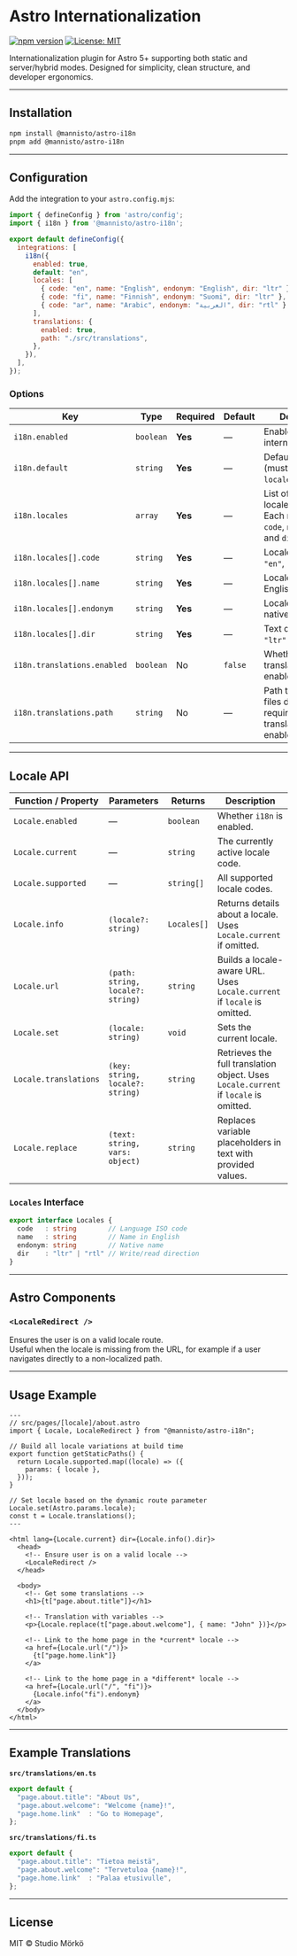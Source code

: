 # Astro Internationalization

[![npm version](https://img.shields.io/npm/v/@mannisto/astro-i18n.svg)](https://www.npmjs.com/package/@mannisto/astro-i18n)
[![License: MIT](https://img.shields.io/badge/License-MIT-yellow.svg)](https://opensource.org/licenses/MIT)

Internationalization plugin for Astro 5+ supporting both static and server/hybrid modes. Designed for simplicity, clean structure, and developer ergonomics.

---

## Installation

```bash
npm install @mannisto/astro-i18n
pnpm add @mannisto/astro-i18n
```

---

## Configuration

Add the integration to your `astro.config.mjs`:

```mjs
import { defineConfig } from 'astro/config';
import { i18n } from '@mannisto/astro-i18n';

export default defineConfig({
  integrations: [
    i18n({
      enabled: true,
      default: "en",
      locales: [
        { code: "en", name: "English", endonym: "English", dir: "ltr" },
        { code: "fi", name: "Finnish", endonym: "Suomi", dir: "ltr" },
        { code: "ar", name: "Arabic", endonym: "العربية", dir: "rtl" },
      ],
      translations: {
        enabled: true,
        path: "./src/translations",
      },
    }),
  ],
});
```

### Options

| Key                         | Type      | Required | Default | Description                                                                               |
| ----------------------------| --------- | -------- | ------- | ----------------------------------------------------------------------------------------- |
| `i18n.enabled`              | `boolean` | **Yes**  | —       | Enables or disables internationalization.                                                 |
| `i18n.default`              | `string`  | **Yes**  | —       | Default locale code (must match one in `locales`).                                        |
| `i18n.locales`              | `array`   | **Yes**  | —       | List of supported locale objects. Each must include `code`, `name`, `endonym`, and `dir`. |
| `i18n.locales[].code`       | `string`  | **Yes**  | —       | Locale code (e.g., `"en"`, `"fi"`, `"ar"`).                                               |
| `i18n.locales[].name`       | `string`  | **Yes**  | —       | Locale name in English (exonym).                                                          |
| `i18n.locales[].endonym`    | `string`  | **Yes**  | —       | Locale name in the native language.                                                       |
| `i18n.locales[].dir`        | `string`  | **Yes**  | —       | Text direction: `"ltr"` or `"rtl"`.                                                       |
| `i18n.translations.enabled` | `boolean` | No       | `false` | Whether translations are enabled.                                                         |
| `i18n.translations.path`    | `string`  | No       | —       | Path to translation files directory (only required if translations are enabled).          |

---
## Locale API

| Function / Property   | Parameters                        | Returns     | Description                                                                              |
| --------------------- | --------------------------------- | ----------- | ---------------------------------------------------------------------------------------- |
| `Locale.enabled`      | —                                 | `boolean`   | Whether `i18n` is enabled.                                                               |
| `Locale.current`      | —                                 | `string`    | The currently active locale code.                                                        |
| `Locale.supported`    | —                                 | `string[]`  | All supported locale codes.                                                              |
| `Locale.info`         | `(locale?: string)`               | `Locales[]` | Returns details about a locale. Uses `Locale.current` if omitted.                        |
| `Locale.url`          | `(path: string, locale?: string)` | `string`    | Builds a locale-aware URL. Uses `Locale.current` if `locale` is omitted.                 |
| `Locale.set`          | `(locale: string)`                | `void`      | Sets the current locale.                                                                 |
| `Locale.translations` | `(key: string, locale?: string)`  | `string`    | Retrieves the full translation object. Uses `Locale.current` if `locale` is omitted.     |
| `Locale.replace`      | `(text: string, vars: object)`    | `string`    | Replaces variable placeholders in text with provided values.                             |

### `Locales` Interface

```ts
export interface Locales {
  code   : string        // Language ISO code
  name   : string        // Name in English
  endonym: string        // Native name
  dir    : "ltr" | "rtl" // Write/read direction
}
```

---

## Astro Components

### `<LocaleRedirect />`
Ensures the user is on a valid locale route.  
Useful when the locale is missing from the URL, for example if a user navigates directly to a non-localized path.

---

## Usage Example

```astro
---
// src/pages/[locale]/about.astro
import { Locale, LocaleRedirect } from "@mannisto/astro-i18n";

// Build all locale variations at build time
export function getStaticPaths() {
  return Locale.supported.map((locale) => ({
    params: { locale },
  }));
}

// Set locale based on the dynamic route parameter
Locale.set(Astro.params.locale);
const t = Locale.translations();
---

<html lang={Locale.current} dir={Locale.info().dir}>
  <head>
    <!-- Ensure user is on a valid locale -->
    <LocaleRedirect />
  </head>

  <body>
    <!-- Get some translations -->
    <h1>{t["page.about.title"]}</h1>

    <!-- Translation with variables -->
    <p>{Locale.replace(t["page.about.welcome"], { name: "John" })}</p>

    <!-- Link to the home page in the *current* locale -->
    <a href={Locale.url("/")}>
      {t["page.home.link"]}
    </a>

    <!-- Link to the home page in a *different* locale -->
    <a href={Locale.url("/", "fi")}>
      {Locale.info("fi").endonym}
    </a>
  </body>
</html>
```

---

## Example Translations

**`src/translations/en.ts`**
```ts
export default {
  "page.about.title": "About Us",
  "page.about.welcome": "Welcome {name}!",
  "page.home.link"  : "Go to Homepage",
};
```

**`src/translations/fi.ts`**
```ts
export default {
  "page.about.title": "Tietoa meistä",
  "page.about.welcome": "Tervetuloa {name}!",
  "page.home.link"  : "Palaa etusivulle",
};
```

---

## License

MIT © Studio Mörkö
